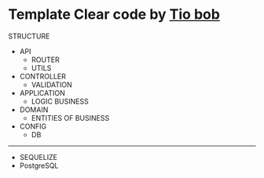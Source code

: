 # Template Clear code by [Tio bob](https://blog.cleancoder.com/uncle-bob/2012/08/13/the-clean-architecture.html)

STRUCTURE 
 - API
    - ROUTER
    - UTILS
 - CONTROLLER
    - VALIDATION
 - APPLICATION
    - LOGIC BUSINESS 
 - DOMAIN
    - ENTITIES OF BUSINESS
 - CONFIG
    - DB

___________________
 - SEQUELIZE
 - PostgreSQL